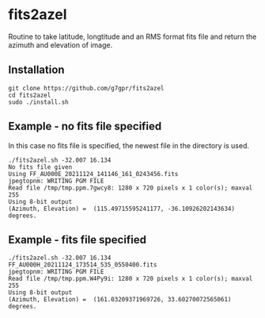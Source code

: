 # fits2azel

Routine to take latitude, longtitude and an RMS format fits file and return the azimuth and elevation of image.

## Installation

```
git clone https://github.com/g7gpr/fits2azel
cd fits2azel
sudo ./install.sh
```


## Example - no fits file specified 

In this case no fits file is specified, the newest file in the directory is used.

```
./fits2azel.sh -32.007 16.134
No fits file given
Using FF_AU000E_20211124_141146_161_0243456.fits
jpegtopnm: WRITING PGM FILE
Read file /tmp/tmp.ppm.7gwcy8: 1280 x 720 pixels x 1 color(s); maxval 255
Using 8-bit output
(Azimuth, Elevation) =  (115.49715595241177, -36.10926202143634) degrees.
``` 

## Example - fits file specified


```
./fits2azel.sh -32.007 16.134 FF_AU000H_20211124_173514_535_0550400.fits 
jpegtopnm: WRITING PGM FILE
Read file /tmp/tmp.ppm.W4Py9i: 1280 x 720 pixels x 1 color(s); maxval 255
Using 8-bit output
(Azimuth, Elevation) =  (161.03209371969726, 33.60270072565061) degrees.
```
